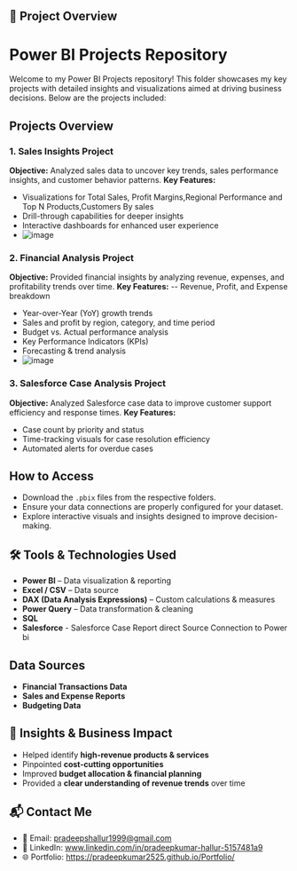 ## 📌 Project Overview
# Power BI Projects Repository

Welcome to my Power BI Projects repository! This folder showcases my key projects with detailed insights and visualizations aimed at driving business decisions. Below are the projects included:

## Projects Overview

### 1. Sales Insights Project
**Objective:** Analyzed sales data to uncover key trends, sales performance insights, and customer behavior patterns. 
**Key Features:**
- Visualizations for Total Sales, Profit Margins,Regional Performance and Top N Products,Customers By sales
- Drill-through capabilities for deeper insights
- Interactive dashboards for enhanced user experience
- ![image](https://github.com/user-attachments/assets/73a8d761-6643-4547-b1e8-8c4d2eb68267)



### 2. Financial Analysis Project
**Objective:** Provided financial insights by analyzing revenue, expenses, and profitability trends over time. 
**Key Features:**
-- Revenue, Profit, and Expense breakdown
- Year-over-Year (YoY) growth trends
- Sales and profit by region, category, and time period
- Budget vs. Actual performance analysis
- Key Performance Indicators (KPIs)
- Forecasting & trend analysis
- ![image](https://github.com/user-attachments/assets/82a21524-3906-4462-96c4-89629fa15e35)


### 3. Salesforce Case Analysis Project
**Objective:** Analyzed Salesforce case data to improve customer support efficiency and response times.
**Key Features:**
- Case count by priority and status
- Time-tracking visuals for case resolution efficiency
- Automated alerts for overdue cases

## How to Access
- Download the `.pbix` files from the respective folders.
- Ensure your data connections are properly configured for your dataset.
- Explore interactive visuals and insights designed to improve decision-making.


## 🛠 Tools & Technologies Used
- **Power BI** – Data visualization & reporting
- **Excel / CSV** – Data source
- **DAX (Data Analysis Expressions)** – Custom calculations & measures
- **Power Query** – Data transformation & cleaning
- **SQL**
- **Salesforce** - Salesforce Case Report direct Source Connection to Power bi

##  Data Sources
- **Financial Transactions Data** 
- **Sales and Expense Reports**
- **Budgeting Data**


## 🎯 Insights & Business Impact
- Helped identify **high-revenue products & services** 
- Pinpointed **cost-cutting opportunities** 
- Improved **budget allocation & financial planning** 
- Provided a **clear understanding of revenue trends** over time  


## 📬 Contact Me
- 📧 Email: pradeepshallur1999@gmail.com
- 💼 LinkedIn: www.linkedin.com/in/pradeepkumar-hallur-5157481a9
- 🌐 Portfolio: https://pradeepkumar2525.github.io/Portfolio/


